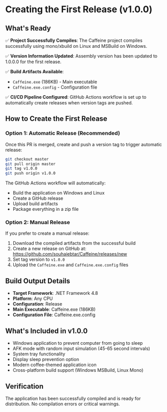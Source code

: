 # Creating the First Release (v1.0.0)

## What's Ready
✅ **Project Successfully Compiles**: The Caffeine project compiles successfully using mono/xbuild on Linux and MSBuild on Windows.

✅ **Version Information Updated**: Assembly version has been updated to 1.0.0.0 for the first release.

✅ **Build Artifacts Available**: 
- `Caffeine.exe` (186KB) - Main executable
- `Caffeine.exe.config` - Configuration file

✅ **CI/CD Pipeline Configured**: GitHub Actions workflow is set up to automatically create releases when version tags are pushed.

## How to Create the First Release

### Option 1: Automatic Release (Recommended)
Once this PR is merged, create and push a version tag to trigger automatic release:

```bash
git checkout master
git pull origin master
git tag v1.0.0
git push origin v1.0.0
```

The GitHub Actions workflow will automatically:
- Build the application on Windows and Linux
- Create a GitHub release
- Upload build artifacts
- Package everything in a zip file

### Option 2: Manual Release
If you prefer to create a manual release:

1. Download the compiled artifacts from the successful build
2. Create a new release on GitHub at: https://github.com/souhaiebtar/Caffeine/releases/new
3. Set tag version to `v1.0.0`
4. Upload the `Caffeine.exe` and `Caffeine.exe.config` files

## Build Output Details
- **Target Framework**: .NET Framework 4.8
- **Platform**: Any CPU
- **Configuration**: Release
- **Main Executable**: Caffeine.exe (186KB)
- **Configuration File**: Caffeine.exe.config

## What's Included in v1.0.0
- Windows application to prevent computer from going to sleep
- AFK mode with random input simulation (45-65 second intervals)
- System tray functionality
- Display sleep prevention option
- Modern coffee-themed application icon
- Cross-platform build support (Windows MSBuild, Linux Mono)

## Verification
The application has been successfully compiled and is ready for distribution. No compilation errors or critical warnings.